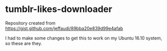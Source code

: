 # tumblr-likes-downloader

Repository created from https://gist.github.com/jeffaudi/89bba20e839d99e4afab

I had to make some changes to get this to work on my Ubuntu 16.10 system, so these are they.
